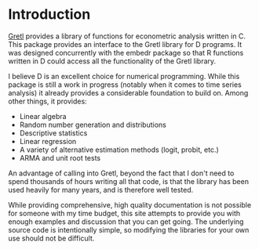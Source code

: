 # Introduction

[Gretl](http://gretl.sourceforge.net/) provides a library of functions
for econometric analysis written in C. This package provides an interface
to the Gretl library for D programs. It was designed concurrently with
the embedr package so that R functions written in D could access all the
functionality of the Gretl library.

I believe D is an excellent choice for numerical programming. While this
package is still a work in progress (notably when it comes to time series
analysis) it already provides a considerable foundation to build on. Among
other things, it provides:

- Linear algebra
- Random number generation and distributions
- Descriptive statistics
- Linear regression
- A variety of alternative estimation methods (logit, probit, etc.)
- ARMA and unit root tests

An advantage of calling into Gretl, beyond the fact that I don't need to
spend thousands of hours writing all that code, is that the library has
been used heavily for many years, and is therefore well tested.

While providing comprehensive, high quality documentation is not possible
for someone with my time budget, this site attempts to provide you with
enough examples and discussion that you can get going. The underlying
source code is intentionally simple, so modifying the libraries for your
own use should not be difficult.
